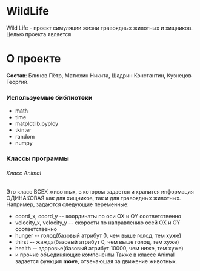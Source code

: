 # WildLife
Wild Life - проект симуляции жизни травоядных животных и хищников. Целью проекта является 

# О проекте
**Состав**: Блинов Пётр, Матюхин Никита, Шадрин Константин, Кузнецов Георгий.

### Используемые библиотеки
- math
- time
- matplotlib.pyploy
- tkinter 
- random
- numpy

### Классы программы
###### Класс Animal
Это класс ВСЕХ животных, в котором задается и хранится информация ОДИНАКОВАЯ как для хищников, так и для травоядных животных.
Например, задаются следующие переменные:
- coord_x, coord_y -- координаты по оси OX и OY соответственно
- velocity_x, velocity_y -- скорости по направлению осей OX и OY соответственно
- hunger -- голод(базовый атрибут 0, чем выше голод, тем хуже)
- thirst -- жажда(базовый атрибут 0, чем выше голод, тем хуже)
- health -- здоровье(базовый атрибут 10000, чем ниже, тем хуже)
- и прочие объединяющие компоненты
Также в классе Animal задается функция **move**, отвечающая за движение животных.

